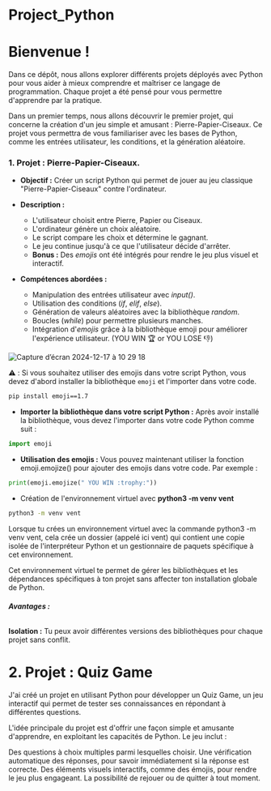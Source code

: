 # Project_Python

# **Bienvenue !**

Dans ce dépôt, nous allons explorer différents projets déployés avec Python pour vous aider à mieux comprendre et maîtriser ce langage de programmation. Chaque projet a été pensé pour vous permettre d'apprendre par la pratique.

Dans un premier temps, nous allons découvrir le premier projet, qui concerne la création d'un jeu simple et amusant : Pierre-Papier-Ciseaux. Ce projet vous permettra de vous familiariser avec les bases de Python, comme les entrées utilisateur, les conditions, et la génération aléatoire.

### **1. Projet : Pierre-Papier-Ciseaux.**
- **Objectif :** Créer un script Python qui permet de jouer au jeu classique "Pierre-Papier-Ciseaux" contre l'ordinateur.

- **Description :**

    * L'utilisateur choisit entre Pierre, Papier ou Ciseaux.
    * L'ordinateur génère un choix aléatoire.
    * Le script compare les choix et détermine le gagnant.
    * Le jeu continue jusqu'à ce que l'utilisateur décide d'arrêter.
    * **Bonus :** Des *emojis* ont été intégrés pour rendre le jeu plus visuel et interactif.

- **Compétences abordées :**

   - Manipulation des entrées utilisateur avec *input()*.
   - Utilisation des conditions (*if*, *elif*, *else*).
   - Génération de valeurs aléatoires avec la bibliothèque *random*.
   - Boucles (*while*) pour permettre plusieurs manches.
   - Intégration d'*emojis* grâce à la bibliothèque emoji pour améliorer l'expérience utilisateur. (YOU WIN :trophy: or YOU LOSE :thumbsdown:)

![Capture d’écran 2024-12-17 à 10 29 18](https://github.com/user-attachments/assets/73abd10c-2858-4069-bda2-14fc51f3845a)

:warning: : Si vous souhaitez utiliser des emojis dans votre script Python, vous devez d'abord installer la bibliothèque `emoji` et l'importer dans votre code.

```bash
pip install emoji==1.7
```

- **Importer la bibliothèque dans votre script Python :** Après avoir installé la bibliothèque, vous devez l'importer dans votre code Python comme suit :

```python
import emoji
```

- **Utilisation des emojis :** Vous pouvez maintenant utiliser la fonction emoji.emojize() pour ajouter des emojis dans votre code. Par exemple :

```python
print(emoji.emojize(" YOU WIN :trophy:"))
```

- Création de l'environnement virtuel avec **python3 -m venv vent**

```bash
python3 -m venv vent
```
Lorsque tu crées un environnement virtuel avec la commande python3 -m venv vent, cela crée un dossier (appelé ici vent) qui contient une copie isolée de l'interpréteur Python et un gestionnaire de paquets spécifique à cet environnement.

Cet environnement virtuel te permet de gérer les bibliothèques et les dépendances spécifiques à ton projet sans affecter ton installation globale de Python.

###### **Avantages :**

**Isolation :** Tu peux avoir différentes versions des bibliothèques pour chaque projet sans conflit.


# **2. Projet : Quiz Game**

J'ai créé un projet en utilisant Python pour développer un Quiz Game, un jeu interactif qui permet de tester ses connaissances en répondant à différentes questions.

L'idée principale du projet est d'offrir une façon simple et amusante d'apprendre, en exploitant les capacités de Python. Le jeu inclut :

Des questions à choix multiples parmi lesquelles choisir.
Une vérification automatique des réponses, pour savoir immédiatement si la réponse est correcte.
Des éléments visuels interactifs, comme des émojis, pour rendre le jeu plus engageant.
La possibilité de rejouer ou de quitter à tout moment.

